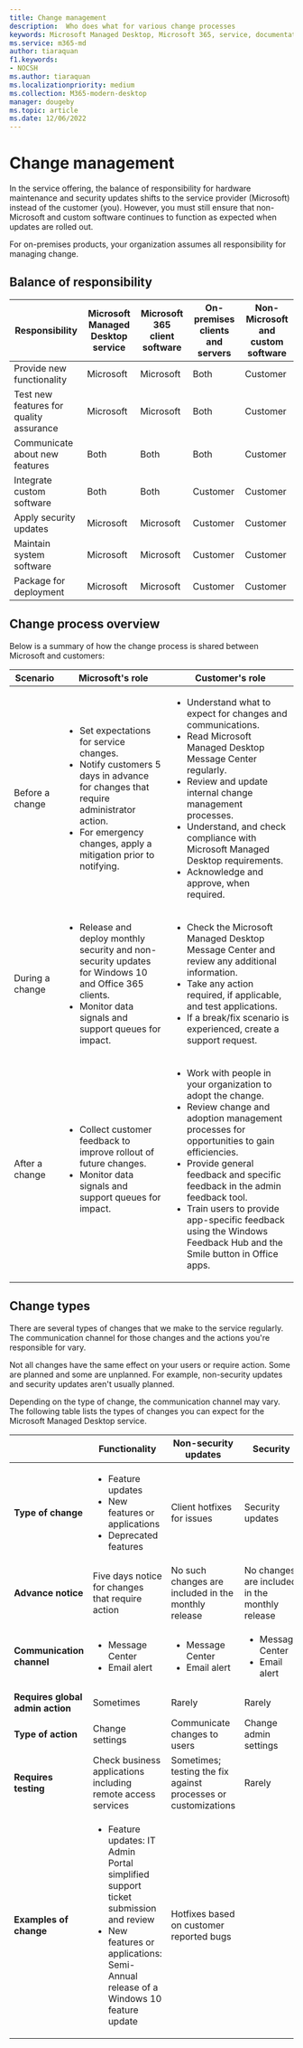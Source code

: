```yaml
---
title: Change management
description:  Who does what for various change processes
keywords: Microsoft Managed Desktop, Microsoft 365, service, documentation
ms.service: m365-md
author: tiaraquan
f1.keywords:
- NOCSH
ms.author: tiaraquan
ms.localizationpriority: medium
ms.collection: M365-modern-desktop
manager: dougeby
ms.topic: article
ms.date: 12/06/2022
---
```


# Change management

In the service offering, the balance of responsibility for hardware maintenance and security updates shifts to the service provider (Microsoft) instead of the customer (you). However, you must still ensure that non-Microsoft and custom software continues to function as expected when updates are rolled out.

For on-premises products, your organization assumes all responsibility for managing change.

## Balance of responsibility

| Responsibility | Microsoft Managed Desktop service | Microsoft 365 client software | On-premises clients and servers | Non-Microsoft and custom software
| ----- | ----- | ----- | ----- | ----- |
| Provide new functionality | Microsoft | Microsoft | Both | Customer
| Test new features for quality assurance |  Microsoft | Microsoft | Both | Customer
| Communicate about new features | Both | Both | Both | Customer
| Integrate custom software | Both | Both | Customer | Customer
| Apply security updates | Microsoft | Microsoft | Customer | Customer
| Maintain system software | Microsoft | Microsoft | Customer | Customer
| Package for deployment | Microsoft | Microsoft | Customer | Customer

## Change process overview

Below is a summary of how the change process is shared between Microsoft and customers:

| Scenario | Microsoft's role | Customer's role |
| ----- | ----- | ----- |
| Before a change | <ul><li>Set expectations for service changes.</li><li>Notify customers 5 days in advance for changes that require administrator action.</li><li>For emergency changes, apply a mitigation prior to notifying.</li></ul> | <ul><li>Understand what to expect for changes and communications.</li><li>Read Microsoft Managed Desktop Message Center regularly.</li><li>Review and update internal change management processes.</li><li>Understand, and check compliance with Microsoft Managed Desktop requirements. </li><li>Acknowledge and approve, when required.</li></ul>
| During a change | <ul><li>Release and deploy monthly security and non-security updates for Windows 10 and Office 365 clients.</li><li>Monitor data signals and support queues for impact.</li></ul> | <ul><li>Check the Microsoft Managed Desktop Message Center and review any additional information.</li><li>Take any action required, if applicable, and test applications.</li><li>If a break/fix scenario is experienced, create a support request.</li></ul> |
| After a change | <ul><li>Collect customer feedback to improve rollout of future changes.</li><li>Monitor data signals and support queues for impact.</li></ul> | <ul><li>Work with people in your organization to adopt the change.</li><li>Review change and adoption management processes for opportunities to gain efficiencies.</li><li>Provide general feedback and specific feedback in the admin feedback tool.</li><li>Train users to provide app-specific feedback using the Windows Feedback Hub and the Smile button in Office apps.</li></ul> |

## Change types

There are several types of changes that we make to the service regularly. The communication channel for those changes and the actions you're responsible for vary.

Not all changes have the same effect on your users or require action. Some are planned and some are unplanned. For example, non-security updates and security updates aren't usually planned.

Depending on the type of change, the communication channel may vary. The following table lists the types of changes you can expect for the Microsoft Managed Desktop service.

|  | Functionality | Non-security updates | Security |
| ----- | ----- | ----- | ----- |
| **Type of change** | <ul><li>Feature updates</li><li>New features or applications</li><li>Deprecated features</li></ul> | Client hotfixes for issues | Security updates |
**Advance notice** | Five days notice for changes that require action | No such changes are included in the monthly release | No changes are included in the monthly release |
**Communication channel** | <ul><li>Message Center</li><li>Email alert</li></ul> | <ul><li>Message Center</li><li>Email alert</li></ul> | <ul><li>Message Center</li><li>Email alert</li></ul> |
**Requires global admin action** | Sometimes | Rarely | Rarely |
**Type of action** | Change settings | Communicate changes to users | Change admin settings |
**Requires testing** | Check business applications including remote access services | Sometimes; testing the fix against processes or customizations | Rarely |
**Examples of change** | <ul><li>Feature updates: IT Admin Portal simplified support ticket submission and review</li><li>New features or applications: Semi-Annual release of a Windows 10 feature update</li></ul> | Hotfixes based on customer reported bugs |
